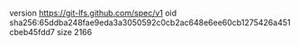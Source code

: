 version https://git-lfs.github.com/spec/v1
oid sha256:65ddba248fae9eda3a3050592c0cb2ac648e6ee60cb1275426a451cbeb45fdd7
size 2166
